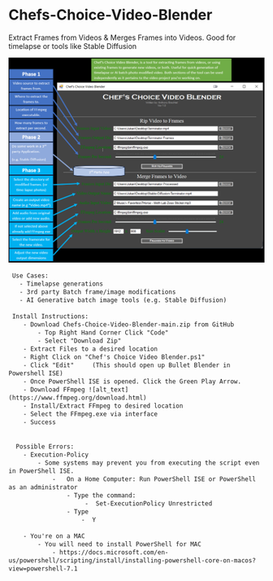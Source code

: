 # Chefs-Choice-Video-Blender
Extract Frames from Videos &amp; Merges Frames into Videos. Good for timelapse or tools like Stable Diffusion

![alt text](https://github.com/Jukari2003/Chefs-Choice-Video-Blender/blob/main/Supporting%20Docs/Chef's%20Choice%20Guide.PNG?raw=true)






     Use Cases:
       - Timelapse generations
       - 3rd party Batch frame/image modifications
       - AI Generative batch image tools (e.g. Stable Diffusion) 
       
     Install Instructions:
        - Download Chefs-Choice-Video-Blender-main.zip from GitHub
            - Top Right Hand Corner Click "Code"
            - Select "Download Zip"
        - Extract Files to a desired location
        - Right Click on "Chef's Choice Video Blender.ps1"
        - Click "Edit"     (This should open up Bullet Blender in Powershell ISE)
        - Once PowerShell ISE is opened. Click the Green Play Arrow.
        - Download FFmpeg ![alt_text](https://www.ffmpeg.org/download.html)
        - Install/Extract FFmpeg to desired location
        - Select the FFmpeg.exe via interface
        - Success
        

      Possible Errors:
        - Execution-Policy 
            - Some systems may prevent you from executing the script even in PowerShell ISE.
                -   On a Home Computer: Run PowerShell ISE or PowerShell as an administrator
                    - Type the command:
                         -  Set-ExecutionPolicy Unrestricted
                    - Type 
                        -  Y
  
        - You're on a MAC
            - You will need to install PowerShell for MAC
                - https://docs.microsoft.com/en-us/powershell/scripting/install/installing-powershell-core-on-macos?view=powershell-7.1
